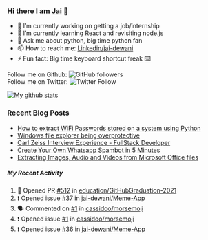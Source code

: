 
### Hi there I am [Jai](https://jaid.tech) 👋

- 🔭 I’m currently working on getting a job/internship
- 🌱 I’m currently learning React and revisiting node.js
- 💬 Ask me about python, big time python fan 
- 📫 How to reach me: [Linkedin/jai-dewani](https://www.linkedin.com/in/jai-dewani)
- ⚡ Fun fact: Big time keyboard shortcut freak :keyboard:

Follow me on Github: ![GitHub followers](https://img.shields.io/github/followers/jai-dewani?label=Follow&style=social)  
Follow me on Twitter: ![Twitter Follow](https://img.shields.io/twitter/follow/jai_dewani?label=Follow&style=social)  

[![My github stats](https://github-readme-stats.vercel.app/api?username=jai-dewani)](https://github.com/jai-dewani?tab=repositories)

### Recent Blog Posts
<!-- BLOG-POST-LIST:START -->
- [How to extract WiFi Passwords stored on a system using Python](https://blogs.jaid.tech/extract-wifi-passwords/)
- [Windows file explorer being overprotective](https://blogs.jaid.tech/windows-file-structure/)
- [Carl Zeiss Interview Experience - FullStack Developer](https://blogs.jaid.tech/carl-zeiss-interview-experience/)
- [Create Your Own Whatsapp Spambot in 5 Minutes](https://blogs.jaid.tech/automate-whatsapp/)
- [Extracting Images, Audio and Videos from Microsoft Office files](https://blogs.jaid.tech/extracting-data-from-microsoft-office/)
<!-- BLOG-POST-LIST:END -->

##### My Recent Activity
<!--START_SECTION:activity-->
1. 💪 Opened PR [#512](https://github.com/education/GitHubGraduation-2021/pull/512) in [education/GitHubGraduation-2021](https://github.com/education/GitHubGraduation-2021)
2. ❗️ Opened issue [#37](https://github.com/jai-dewani/Meme-App/issues/37) in [jai-dewani/Meme-App](https://github.com/jai-dewani/Meme-App)
3. 🗣 Commented on [#1](https://github.com/cassidoo/morsemoji/issues/1) in [cassidoo/morsemoji](https://github.com/cassidoo/morsemoji)
4. ❗️ Opened issue [#1](https://github.com/cassidoo/morsemoji/issues/1) in [cassidoo/morsemoji](https://github.com/cassidoo/morsemoji)
5. ❗️ Opened issue [#36](https://github.com/jai-dewani/Meme-App/issues/36) in [jai-dewani/Meme-App](https://github.com/jai-dewani/Meme-App)
<!--END_SECTION:activity-->
